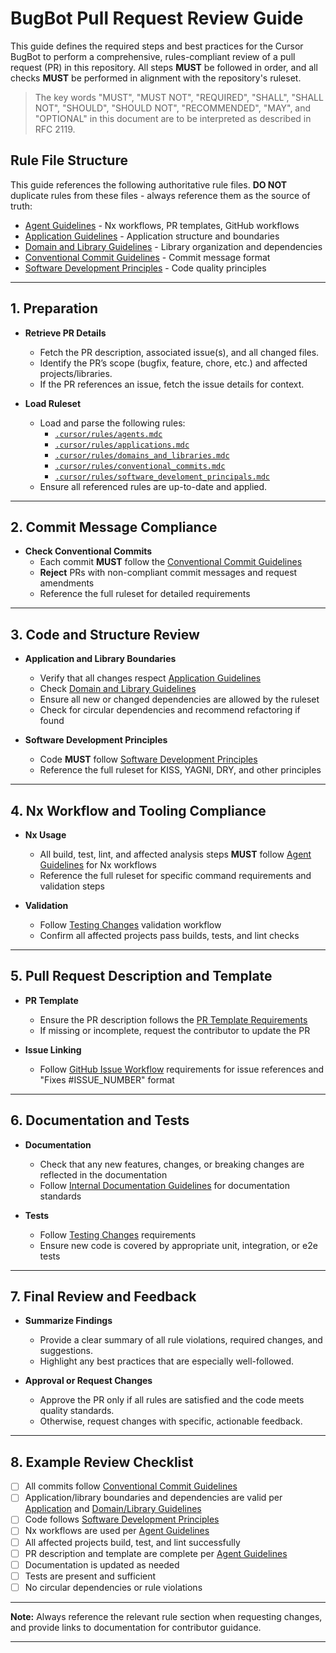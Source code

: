 # BugBot Pull Request Review Guide

This guide defines the required steps and best practices for the Cursor BugBot to perform a comprehensive, rules-compliant review of a pull request (PR) in this repository. All steps **MUST** be followed in order, and all checks **MUST** be performed in alignment with the repository's ruleset.

> The key words "MUST", "MUST NOT", "REQUIRED", "SHALL", "SHALL NOT", "SHOULD", "SHOULD NOT", "RECOMMENDED", "MAY", and "OPTIONAL" in this document are to be interpreted as described in RFC 2119.

## Rule File Structure

This guide references the following authoritative rule files. **DO NOT** duplicate rules from these files - always reference them as the source of truth:

- [Agent Guidelines](./rules/agents.mdc) - Nx workflows, PR templates, GitHub workflows
- [Application Guidelines](./rules/applications.mdc) - Application structure and boundaries
- [Domain and Library Guidelines](./rules/domains_and_libraries.mdc) - Library organization and dependencies
- [Conventional Commit Guidelines](./rules/conventional_commits.mdc) - Commit message format
- [Software Development Principles](./rules/software_develoment_principals.mdc) - Code quality principles

---

## 1. Preparation

- **Retrieve PR Details**
  - Fetch the PR description, associated issue(s), and all changed files.
  - Identify the PR’s scope (bugfix, feature, chore, etc.) and affected projects/libraries.
  - If the PR references an issue, fetch the issue details for context.

- **Load Ruleset**
  - Load and parse the following rules:
    - [`.cursor/rules/agents.mdc`](./rules/agents.mdc)
    - [`.cursor/rules/applications.mdc`](./rules/applications.mdc)
    - [`.cursor/rules/domains_and_libraries.mdc`](./rules/domains_and_libraries.mdc)
    - [`.cursor/rules/conventional_commits.mdc`](./rules/conventional_commits.mdc)
    - [`.cursor/rules/software_develoment_principals.mdc`](./rules/software_develoment_principals.mdc)
  - Ensure all referenced rules are up-to-date and applied.

---

## 2. Commit Message Compliance

- **Check Conventional Commits**
  - Each commit **MUST** follow the [Conventional Commit Guidelines](./rules/conventional_commits.mdc)
  - **Reject** PRs with non-compliant commit messages and request amendments
  - Reference the full ruleset for detailed requirements

---

## 3. Code and Structure Review

- **Application and Library Boundaries**
  - Verify that all changes respect [Application Guidelines](./rules/applications.mdc)
  - Check [Domain and Library Guidelines](./rules/domains_and_libraries.mdc)
  - Ensure all new or changed dependencies are allowed by the ruleset
  - Check for circular dependencies and recommend refactoring if found

- **Software Development Principles**
  - Code **MUST** follow [Software Development Principles](./rules/software_develoment_principals.mdc)
  - Reference the full ruleset for KISS, YAGNI, DRY, and other principles

---

## 4. Nx Workflow and Tooling Compliance

- **Nx Usage**
  - All build, test, lint, and affected analysis steps **MUST** follow [Agent Guidelines](./rules/agents.mdc) for Nx workflows
  - Reference the full ruleset for specific command requirements and validation steps

- **Validation**
  - Follow [Testing Changes](./rules/agents.mdc#testing-changes) validation workflow
  - Confirm all affected projects pass builds, tests, and lint checks

---

## 5. Pull Request Description and Template

- **PR Template**
  - Ensure the PR description follows the [PR Template Requirements](./rules/agents.mdc#pull-request-template-requirements)
  - If missing or incomplete, request the contributor to update the PR

- **Issue Linking**
  - Follow [GitHub Issue Workflow](./rules/agents.mdc#github-issue-workflow) requirements for issue references and "Fixes #ISSUE_NUMBER" format

---

## 6. Documentation and Tests

- **Documentation**
  - Check that any new features, changes, or breaking changes are reflected in the documentation
  - Follow [Internal Documentation Guidelines](./rules/internal_documentation.mdc) for documentation standards

- **Tests**
  - Follow [Testing Changes](./rules/agents.mdc#testing-changes) requirements
  - Ensure new code is covered by appropriate unit, integration, or e2e tests

---

## 7. Final Review and Feedback

- **Summarize Findings**
  - Provide a clear summary of all rule violations, required changes, and suggestions.
  - Highlight any best practices that are especially well-followed.

- **Approval or Request Changes**
  - Approve the PR only if all rules are satisfied and the code meets quality standards.
  - Otherwise, request changes with specific, actionable feedback.

---

## 8. Example Review Checklist

- [ ] All commits follow [Conventional Commit Guidelines](./rules/conventional_commits.mdc)
- [ ] Application/library boundaries and dependencies are valid per [Application](./rules/applications.mdc) and [Domain/Library Guidelines](./rules/domains_and_libraries.mdc)
- [ ] Code follows [Software Development Principles](./rules/software_develoment_principals.mdc)
- [ ] Nx workflows are used per [Agent Guidelines](./rules/agents.mdc)
- [ ] All affected projects build, test, and lint successfully
- [ ] PR description and template are complete per [Agent Guidelines](./rules/agents.mdc#pull-request-template-requirements)
- [ ] Documentation is updated as needed
- [ ] Tests are present and sufficient
- [ ] No circular dependencies or rule violations

---

**Note:** Always reference the relevant rule section when requesting changes, and provide links to documentation for contributor guidance.

---
